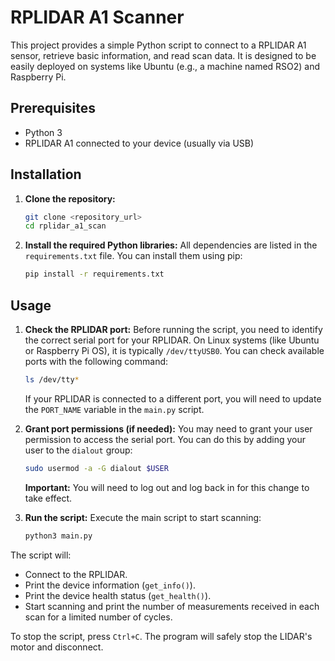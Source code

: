 # RPLIDAR A1 Scanner

This project provides a simple Python script to connect to a RPLIDAR A1 sensor, retrieve basic information, and read scan data. It is designed to be easily deployed on systems like Ubuntu (e.g., a machine named RSO2) and Raspberry Pi.

## Prerequisites

- Python 3
- RPLIDAR A1 connected to your device (usually via USB)

## Installation

1.  **Clone the repository:**
    ```bash
    git clone <repository_url>
    cd rplidar_a1_scan
    ```

2.  **Install the required Python libraries:**
    All dependencies are listed in the `requirements.txt` file. You can install them using pip:
    ```bash
    pip install -r requirements.txt
    ```

## Usage

1.  **Check the RPLIDAR port:**
    Before running the script, you need to identify the correct serial port for your RPLIDAR. On Linux systems (like Ubuntu or Raspberry Pi OS), it is typically `/dev/ttyUSB0`. You can check available ports with the following command:
    ```bash
    ls /dev/tty*
    ```
    If your RPLIDAR is connected to a different port, you will need to update the `PORT_NAME` variable in the `main.py` script.

2.  **Grant port permissions (if needed):**
    You may need to grant your user permission to access the serial port. You can do this by adding your user to the `dialout` group:
    ```bash
    sudo usermod -a -G dialout $USER
    ```
    **Important:** You will need to log out and log back in for this change to take effect.

3.  **Run the script:**
    Execute the main script to start scanning:
    ```bash
    python3 main.py
    ```

The script will:
- Connect to the RPLIDAR.
- Print the device information (`get_info()`).
- Print the device health status (`get_health()`).
- Start scanning and print the number of measurements received in each scan for a limited number of cycles.

To stop the script, press `Ctrl+C`. The program will safely stop the LIDAR's motor and disconnect.